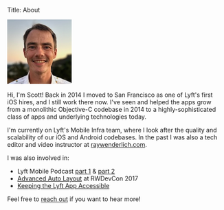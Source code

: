 Title: About

<div class="left-column">
    <p><img src="/images/me.jpg" id="me"></p>
</div>

<div class="right-column" markdown>
Hi, I'm Scott! Back in 2014 I moved to San Francisco as one of Lyft's first iOS
hires, and I still work there now. I've seen and helped the apps grow from a
monolithic Objective-C codebase in 2014 to a highly-sophisticated class of apps
and underlying technologies today.

I'm currently on Lyft's Mobile Infra team, where I look after the quality and
scalability of our iOS and Android codebases. In the past I was also a tech
editor and video instructor at
[raywenderlich.com](https://www.raywenderlich.com/u/scottb).

I was also involved in:

* Lyft Mobile Podcast [part 1] &amp; [part 2]
* [Advanced Auto Layout] at RWDevCon 2017
* [Keeping the Lyft App Accessible]

Feel free to [reach out](https://twitter.com/ScottBerrevoets) if you want to hear
more!
</div>

[part 1]: https://podcasts.apple.com/us/podcast/mobile-architecture-pt-1-with-scott-berrevoets/id1453587931?i=1000512549072
[part 2]: https://podcasts.apple.com/us/podcast/mobile-architecture-pt-2-with-scott-berrevoets/id1453587931?i=1000515349124
[Advanced Auto Layout]: https://www.raywenderlich.com/4250-rwdevcon-2017-vault-tutorials/lessons/2
[Keeping the Lyft App Accessible]: https://eng.lyft.com/keeping-lyft-accessible-53155f0098b9?gi=6583179e42f4
